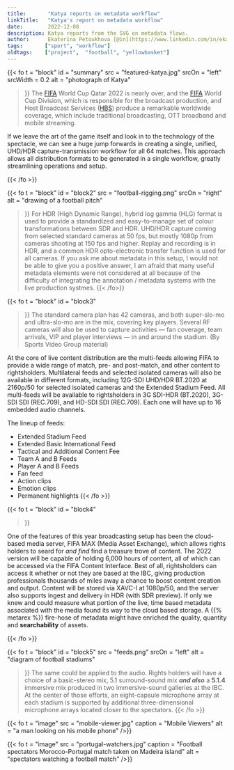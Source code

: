 ```yaml
---
title:       "Katya reports on metadata workflow"
linkTitle:   "Katya's report on metadata workflow"
date:        2022-12-08
description: Katya reports from the SVG on metadata flows.
author:      Ekaterina Petoukhova [@in](https://www.linkedin.com/in/ekaterina-petoukhova-84141959/)
tags:       ["sport", "workflow"] 
oldtags:    ["project",  "football", "yellowbasket"]
---
```


{{< fo t = "block" 
   id    = "summary"
   src   = "featured-katya.jpg"
   srcOn = "left"
   srcWidth = 0.2
   alt = "photograph of Katya" 
>}}
The [FIFA] World Cup Qatar 2022 is nearly over, and the [FIFA] World Cup Division, which is responsible for the broadcast production, and Host Broadcast Services ([HBS]) produce a remarkable worldwide coverage, which include
traditional broadcasting, OTT broadband and mobile streaming.

If we leave the art of the game itself and look in to the technology of the spectacle, we can see a huge jump forwards in creating a single, unified, UHD/HDR capture-transmission workflow for all 64 matches. This approach allows all distribution formats to be generated in a single workflow, greatly
streamlining operations and setup.

[Fifa]: https://www.fifa.com/
[HBS]:  https://www.hbs.tv/about-us/

{{< /fo >}}

<!-- ####################################################################### -->

{{< fo t = "block" 
  id    = "block2"
  src   = "football-rigging.png"
  srcOn = "right"
  alt = "drawing of a football pitch"
>}}
For HDR (High Dynamic Range), hybrid log gamma (HLG) format is used to provide a
standardized and easy-to-manage set of colour transformations between SDR and
HDR. UHD/HDR capture coming from selected standard cameras at 50 fps, but
mostly 1080p from cameras shooting at 150 fps and higher. Replay and recording is
in HDR, and a common HDR opto-electronic transfer function is used for all
cameras. If you ask me about metadata in this setup, I would not be able to give
you a positive answer, I am afraid that many useful metadata elements were not
considered at all because of the difficulty of integrating the annotation /
metadata systems with the live production systmes.
{{< /fo>}}

{{< fo t = "block"
    id   = "block3"
>}}
The standard camera plan has 42 cameras, and both super-slo-mo and ultra-slo-mo
are in the mix, covering key players. Several RF cameras will also be used
to capture activities — fan coverage, team arrivals, VIP and player interviews —
in and around the stadium. (By Sports Video Group material)

At the core of live content distribution are the multi-feeds allowing FIFA to
provide a wide range of match, pre- and post-match, and other content to
rightsholders. Multilateral feeds and selected isolated cameras will also be
available in different formats, including 12G-SDI UHD/HDR BT.2020 at 2160p/50
for selected isolated cameras and the Extended Stadium Feed. All multi-feeds
will be available to rightsholders in 3G SDI-HDR (BT.2020), 3G-SDI SDI
(REC.709), and HD-SDI SDI (REC.709). Each one will have up to 16 embedded audio
channels.

The lineup of feeds:

* Extended Stadium Feed
* Extended Basic International Feed
* Tactical and Additional Content Fee
* Team A and B Feeds
* Player A and B Feeds
* Fan feed
* Action clips
* Emotion clips
* Permanent highlights
{{< /fo >}}

<!-- ####################################################################### -->

{{< fo t = "block"
  id    = "block4"
>}}

One of the features of this year broadcasting setup has been the cloud-based
media server, FIFA MAX (Media Asset Exchange), which allows rights holders to
seard for _and find_ find a treasure trove of content. The 2022 version will be
capable of holding 6,000 hours of content, all of which can be accessed via the
FIFA Content Interface. Best of all, rightsholders can access it whether or not
they are based at the IBC, giving production professionals thousands of miles
away a chance to boost content creation and output. Content will be stored via
XAVC-I at 1080p/50, and the server also supports ingest and delivery in HDR
(with SDR preview). If only we knew and could measure what portion of the live,
time based metadata associated with the media found its way to the cloud based
storage.  A {{% metarex %}} fire-hose of metadata might have enriched the quality,
quantity and **searchability** of assets.

{{< /fo >}}

<!-- ####################################################################### -->

{{< fo t = "block"
  id    = "block5"
  src   = "feeds.png"
  srcOn = "left"
  alt = "diagram of football stadiums"
>}}
The same could be applied to the audio. Rights holders will have a choice of a
basic-stereo mix, 5.1 surround-sound mix **_and also_** a **5.1.4** immersive
mix produced in two immersive-sound galleries at the IBC. At the center of those
efforts, an eight-capsule microphone array at each stadium is supported by
additional three-dimensional microphone arrays located closer to the spectators.
{{< /fo >}}

{{< fo t = "image"
    src = "mobile-viewer.jpg"
    caption = "Mobile Viewers"
    alt = "a man looking on his mobile phone"
/>}}

{{< fo t = "image"
    src = "portugal-watchers.jpg"
    caption = "Football spectators Morocco-Portugal match taken on Madeira island"
    alt = "spectators watching a football match"
/>}}
